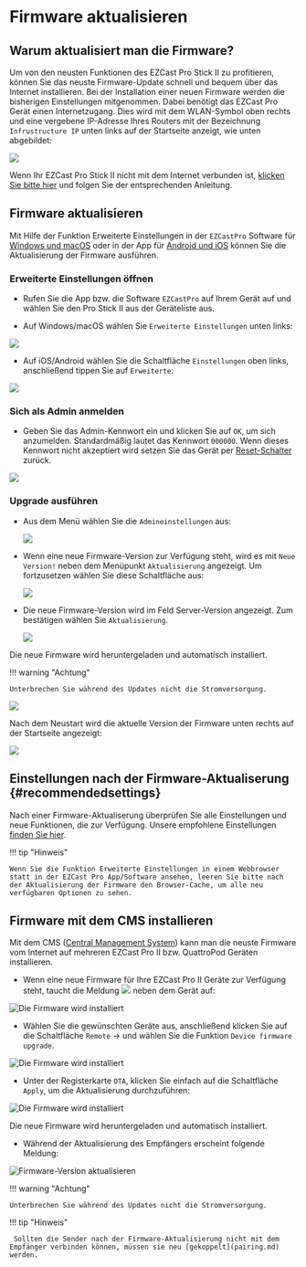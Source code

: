 # Firmware aktualisieren

## Warum aktualisiert man die Firmware? 

Um von den neusten Funktionen des EZCast Pro Stick II zu profitieren, können Sie das neuste Firmware-Update schnell und bequem über das Internet installieren. Bei der Installation einer neuen Firmware werden die bisherigen Einstellungen mitgenommen. Dabei benötigt das EZCast Pro Gerät einen Internetzugang. Dies wird mit dem WLAN-Symbol oben rechts und eine vergebene IP-Adresse Ihres Routers mit der Bezeichnung `Infrustructure IP` unten links auf der Startseite anzeigt, wie unten abgebildet:

![](/assets/img/ProII_fw.upgrade.available.png)

Wenn Ihr EZCast Pro Stick II nicht mit dem Internet verbunden ist, [klicken Sie bitte hier](internet.md) und folgen Sie der entsprechenden Anleitung.

## Firmware aktualisieren

Mit Hilfe der Funktion Erweiterte Einstellungen in der `EZCastPro` Software für [Windows und macOS](quickstart.md#InstallSoftware) oder in der App für [Android und iOS](quickstart.md#InstallApp) können Sie die Aktualisierung der Firmware ausführen.

### Erweiterte Einstellungen öffnen

* Rufen Sie die App bzw. die Software `EZCastPro` auf Ihrem Gerät auf und wählen Sie den Pro Stick II aus der Geräteliste aus.

* Auf Windows/macOS wählen Sie `Erweiterte Einstellungen` unten links:

![](/assets/img/Win-App-Advanced-Settings.png)

* Auf iOS/Android wählen Sie die Schaltfläche `Einstellungen` oben links, anschließend tippen Sie auf `Erweiterte`:

![](/assets/img/iOS_adv-settings.png)

### Sich als Admin anmelden

* Geben Sie das Admin-Kennwort ein und klicken Sie auf `OK`, um sich anzumelden. Standardmäßig lautet das Kennwort `000000`. Wenn dieses Kennwort nicht akzeptiert wird setzen Sie das Gerät per [Reset-Schalter](reset.md#hardreset) zurück.

![](/assets/img/EZCastII_Login.png)

### Upgrade ausführen

*   Aus dem Menü wählen Sie die `Admineinstellungen` aus:

    ![](/assets/img/ezcastpro.II.select.admineinstellungen.png)

*   Wenn eine neue Firmware-Version zur Verfügung steht, wird es mit `Neue Version!` neben dem Menüpunkt `Aktualisierung` angezeigt. Um fortzusetzen wählen Sie diese Schaltfläche aus:

    ![](/assets/img/ProIIStick_Startseite_Firmware-Menuoption.png)

*   Die neue Firmware-Version wird im Feld Server-Version angezeigt. Zum bestätigen wählen Sie `Aktualisierung`.

    ![](/assets/img/ProIIStick_Start.Upgrade.jpg)

Die neue Firmware wird heruntergeladen und automatisch installiert. 

!!! warning "Achtung"
    
	Unterbrechen Sie während des Updates nicht die Stromversorgung.

![](/assets/img/ProIIStick_Firmware_installing.png)

Nach dem Neustart wird die aktuelle Version der Firmware unten rechts auf der Startseite angezeigt:

![](/assets/img/ProIIDongle_Firmware-Version.png)

## Einstellungen nach der Firmware-Aktualiserung {#recommendedsettings}

Nach einer Firmware-Aktualiserung überprüfen Sie alle Einstellungen und neue Funktionen, die zur Verfügung. Unsere empfohlene Einstellungen [finden Sie hier](reset.md#recommendedsettings).

!!! tip "Hinweis"
    
	Wenn Sie die Funktion Erweiterte Einstellungen in einem Webbrowser statt in der EZCast Pro App/Software ansehen, leeren Sie bitte nach der Aktualisierung der Firmware den Browser-Cache, um alle neu verfügbaren Optionen zu sehen.

## Firmware mit dem CMS installieren

Mit dem CMS ([Central Management System](cms.md)) kann man die neuste Firmware vom Internet auf mehreren EZCast Pro II bzw. QuattroPod Geräten installieren.

* Wenn eine neue Firmware für Ihre EZCast Pro II Geräte zur Verfügung steht, taucht die Meldung ![](/assets/img/CMS-firmware.available.png) neben dem Gerät auf:

![Die Firmware wird installiert](/assets/img/CMS-firmware.OTA.select.devices.png)

* Wählen Sie die gewünschten Geräte aus, anschließend klicken Sie auf die Schaltfläche `Remote` -> und wählen Sie die Funktion `Device firmware upgrade`.

![Die Firmware wird installiert](/assets/img/CMS-firmware.install.latest.firmware.png)

* Unter der Registerkarte `OTA`, klicken Sie einfach auf die Schaltfläche `Apply`, um die Aktualisierung durchzuführen:

![Die Firmware wird installiert](/assets/img/CMS-firmware.upgrade.OTA.png)

Die neue Firmware wird heruntergeladen und automatisch installiert.

* Während der Aktualisierung des Empfängers erscheint folgende Meldung:

![Firmware-Version aktualisieren](/assets/img/ProIIStick_Firmware_installing.png)

!!! warning "Achtung"
    
	Unterbrechen Sie während des Updates nicht die Stromversorgung.

!!! tip "Hinweis"

     Sollten die Sender nach der Firmware-Aktualisierung nicht mit dem Empfänger verbinden können, müssen sie neu [gekoppelt](pairing.md) werden.	